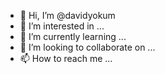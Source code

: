 - 👋 Hi, I’m @davidyokum
- 👀 I’m interested in ...
- 🌱 I’m currently learning ...
- 💞️ I’m looking to collaborate on ...
- 📫 How to reach me ...

<!---
davidyokum/davidyokum is a ✨ special ✨ repository because its `README.md` (this file) appears on your GitHub profile.
You can click the Preview link to take a look at your changes.
--->
